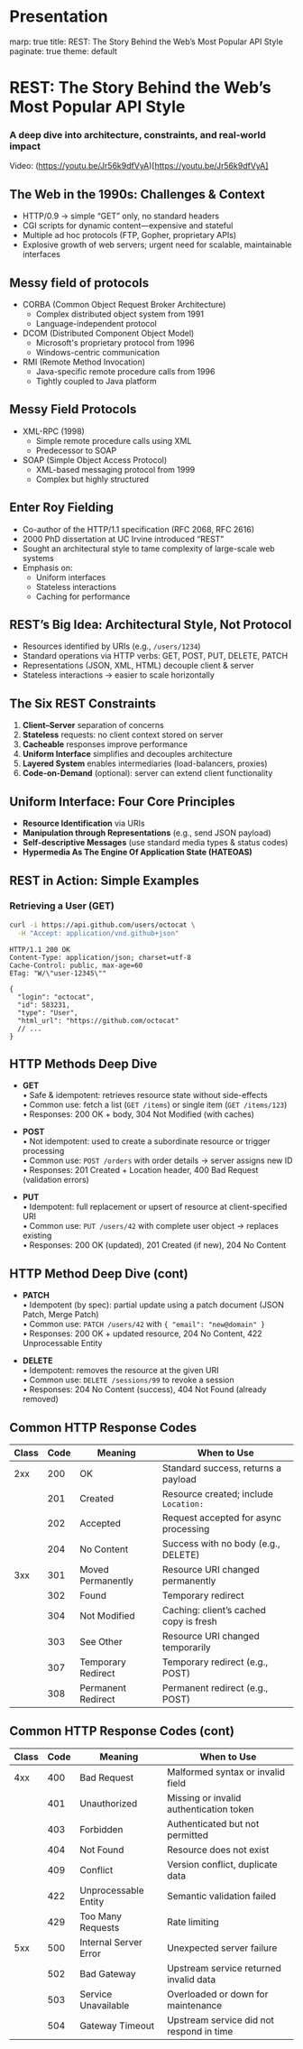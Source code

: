 # Presentation

<div class="slide-content" id="slide-2">

marp: true
title:  REST: The Story Behind the Web’s Most Popular API Style
paginate: true
theme: default

</div>
<div class="slide-content" id="slide-3">

# REST: The Story Behind the Web’s Most Popular API Style
### A deep dive into architecture, constraints, and real‐world impact

Video: (https://youtu.be/Jr56k9dfVyA)[https://youtu.be/Jr56k9dfVyA]

</div>
<div class="slide-content" id="slide-4">

## The Web in the 1990s: Challenges & Context
- HTTP/0.9 → simple “GET” only, no standard headers  
- CGI scripts for dynamic content—expensive and stateful  
- Multiple ad hoc protocols (FTP, Gopher, proprietary APIs)  
- Explosive growth of web servers; urgent need for scalable, maintainable interfaces

</div>
<div class="slide-content" id="slide-5">

## Messy field of protocols

- CORBA (Common Object Request Broker Architecture)
    - Complex distributed object system from 1991
    - Language-independent protocol
- DCOM (Distributed Component Object Model)
    - Microsoft's proprietary protocol from 1996
    - Windows-centric communication
- RMI (Remote Method Invocation)
    - Java-specific remote procedure calls from 1996
    - Tightly coupled to Java platform

</div>
<div class="slide-content" id="slide-6">

## Messy Field Protocols
- XML-RPC (1998)
    - Simple remote procedure calls using XML
    - Predecessor to SOAP
- SOAP (Simple Object Access Protocol)
    - XML-based messaging protocol from 1999
    - Complex but highly structured

</div>
<div class="slide-content" id="slide-7">

## Enter Roy Fielding
- Co-author of the HTTP/1.1 specification (RFC 2068, RFC 2616)  
- 2000 PhD dissertation at UC Irvine introduced “REST”  
- Sought an architectural style to tame complexity of large-scale web systems  
- Emphasis on:  
  - Uniform interfaces  
  - Stateless interactions  
  - Caching for performance

</div>
<div class="slide-content" id="slide-8">

## REST’s Big Idea: Architectural Style, Not Protocol

- Resources identified by URIs (e.g., `/users/1234`)  
- Standard operations via HTTP verbs: GET, POST, PUT, DELETE, PATCH  
- Representations (JSON, XML, HTML) decouple client & server  
- Stateless interactions → easier to scale horizontally

</div>
<div class="slide-content" id="slide-9">

## The Six REST Constraints

1. **Client–Server** separation of concerns  
2. **Stateless** requests: no client context stored on server  
3. **Cacheable** responses improve performance  
4. **Uniform Interface** simplifies and decouples architecture  
5. **Layered System** enables intermediaries (load-balancers, proxies)  
6. **Code-on-Demand** (optional): server can extend client functionality

</div>
<div class="slide-content" id="slide-10">

## Uniform Interface: Four Core Principles

- **Resource Identification** via URIs  
- **Manipulation through Representations** (e.g., send JSON payload)  
- **Self-descriptive Messages** (use standard media types & status codes)  
- **Hypermedia As The Engine Of Application State (HATEOAS)**

</div>
<div class="slide-content" id="slide-11">

## REST in Action: Simple Examples
### Retrieving a User (GET)

```bash
curl -i https://api.github.com/users/octocat \
  -H "Accept: application/vnd.github+json"
```

```http
HTTP/1.1 200 OK
Content-Type: application/json; charset=utf-8
Cache-Control: public, max-age=60
ETag: "W/\"user-12345\""

{
  "login": "octocat",
  "id": 583231,
  "type": "User",
  "html_url": "https://github.com/octocat"
  // ...
}
```

</div>
<div class="slide-content" id="slide-12">

## HTTP Methods Deep Dive
- **GET**  
  • Safe & idempotent: retrieves resource state without side-effects  
  • Common use: fetch a list (`GET /items`) or single item (`GET /items/123`)  
  • Responses: 200 OK + body, 304 Not Modified (with caches)  

- **POST**  
  • Not idempotent: used to create a subordinate resource or trigger processing  
  • Common use: `POST /orders` with order details → server assigns new ID  
  • Responses: 201 Created + Location header, 400 Bad Request (validation errors)  

- **PUT**  
  • Idempotent: full replacement or upsert of resource at client-specified URI  
  • Common use: `PUT /users/42` with complete user object → replaces existing  
  • Responses: 200 OK (updated), 201 Created (if new), 204 No Content

</div>
<div class="slide-content" id="slide-13">

## HTTP Method Deep Dive (cont)
- **PATCH**  
  • Idempotent (by spec): partial update using a patch document (JSON Patch, Merge Patch)  
  • Common use: `PATCH /users/42` with `{ "email": "new@domain" }`  
  • Responses: 200 OK + updated resource, 204 No Content, 422 Unprocessable Entity  

- **DELETE**  
  • Idempotent: removes the resource at the given URI  
  • Common use: `DELETE /sessions/99` to revoke a session  
  • Responses: 204 No Content (success), 404 Not Found (already removed)

</div>
<div class="slide-content" id="slide-14">

## Common HTTP Response Codes
| Class | Code | Meaning                      | When to Use                              |
|------|------|------------------------------|------------------------------------------|
| 2xx  | 200  | OK                           | Standard success, returns a payload      |
|      | 201  | Created                      | Resource created; include `Location:`    |
|      | 202  | Accepted                     | Request accepted for async processing    |
|      | 204  | No Content                   | Success with no body (e.g., DELETE)      |
| 3xx  | 301  | Moved Permanently            | Resource URI changed permanently         |
|      | 302  | Found                        | Temporary redirect                       |
|      | 304  | Not Modified                 | Caching: client’s cached copy is fresh   |
|      | 303  | See Other                    | Resource URI changed temporarily         |
|      | 307  | Temporary Redirect           | Temporary redirect (e.g., POST)         |
|      | 308  | Permanent Redirect           | Permanent redirect (e.g., POST)         |

</div>
<div class="slide-content" id="slide-15">

## Common HTTP Response Codes (cont)

| Class | Code | Meaning                      | When to Use                              |
|-------|------|------------------------------|------------------------------------------|
| 4xx   | 400  | Bad Request                  | Malformed syntax or invalid field        |
|       | 401  | Unauthorized                 | Missing or invalid authentication token  |
|       | 403  | Forbidden                    | Authenticated but not permitted          |
|       | 404  | Not Found                    | Resource does not exist                  |
|       | 409  | Conflict                     | Version conflict, duplicate data         |
|       | 422  | Unprocessable Entity         | Semantic validation failed               |
|       | 429  | Too Many Requests            | Rate limiting                            |
| 5xx   | 500  | Internal Server Error        | Unexpected server failure                |
|       | 502  | Bad Gateway                  | Upstream service returned invalid data   |
|       | 503  | Service Unavailable          | Overloaded or down for maintenance       |
|       | 504  | Gateway Timeout              | Upstream service did not respond in time |

</div>
